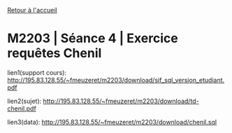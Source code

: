 [Retour à l'accueil](README.md)

# M2203 | Séance 4 | Exercice requêtes Chenil

lien1(support cours): http://195.83.128.55/~fmeuzeret/m2203/download/sif_sql_version_etudiant.pdf

lien2(sujet): http://195.83.128.55/~fmeuzeret/m2203/download/td-chenil.pdf

lien3(data): http://195.83.128.55/~fmeuzeret/m2203/download/chenil.sql
